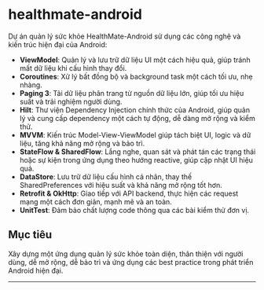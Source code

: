 # healthmate-android

Dự án quản lý sức khỏe HealthMate-Android sử dụng các công nghệ và kiến trúc hiện đại của Android:

- **ViewModel**: Quản lý và lưu trữ dữ liệu UI một cách hiệu quả, giúp tránh mất dữ liệu khi cấu hình thay đổi.
- **Coroutines**: Xử lý bất đồng bộ và background task một cách tối ưu, nhẹ nhàng.
- **Paging 3**: Tải dữ liệu phân trang từ nguồn dữ liệu lớn, giúp tối ưu hiệu suất và trải nghiệm người dùng.
- **Hilt**: Thư viện Dependency Injection chính thức của Android, giúp quản lý và cung cấp dependency một cách tự động, dễ dàng mở rộng và kiểm thử.
- **MVVM**: Kiến trúc Model-View-ViewModel giúp tách biệt UI, logic và dữ liệu, tăng khả năng mở rộng và bảo trì.
- **StateFlow & SharedFlow**: Lắng nghe, quan sát và phát tán các trạng thái hoặc sự kiện trong ứng dụng theo hướng reactive, giúp cập nhật UI hiệu quả.
- **DataStore**: Lưu trữ dữ liệu cấu hình cá nhân, thay thế SharedPreferences với hiệu suất và khả năng mở rộng tốt hơn.
- **Retrofit & OkHttp**: Giao tiếp với API backend, thực hiện các request mạng một cách đơn giản, mạnh mẽ và an toàn.
- **UnitTest**: Đảm bảo chất lượng code thông qua các bài kiểm thử đơn vị.

## Mục tiêu

Xây dựng một ứng dụng quản lý sức khỏe toàn diện, thân thiện với người dùng, dễ mở rộng, dễ bảo trì và ứng dụng các best practice trong phát triển Android hiện đại.

---
